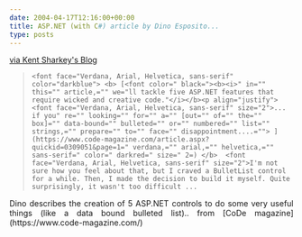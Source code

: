 ```yaml
---
date: 2004-04-17T12:16:00+00:00
title: ASP.NET (with C#) article by Dino Esposito...
type: posts
---
```

[via Kent Sharkey's Blog](https://weblogs.asp.net/ksharkey/archive/2004/04/15/114054.aspx)

<blockquote dir="ltr" style="MARGIN-RIGHT: 0px">

    <font face="Verdana, Arial, Helvetica, sans-serif" color="darkblue"> <b> [<font color=" black="><b><i>" in="" this="" article,="" we="ll tackle five ASP.NET features that require wicked and creative code."</i></b><p align="justify"><font face="Verdana, Arial, Helvetica, sans-serif" size="2">... if you" re="" looking="" for="" a="" [out="" of="" the="" box]="" data-bound="" bulleted="" or="" numbered="" list="" strings,="" prepare="" to="" face="" disappointment....=""> ](https://www.code-magazine.com/article.aspx?quickid=0309051&page=1=" verdana,="" arial,="" helvetica,="" sans-serif=" color=" darkred=" size=" 2=) </b>  <font face="Verdana, Arial, Helvetica, sans-serif" size="2">I'm not sure how you feel about that, but I craved a BulletList control for a while. Then, I made the decision to build it myself. Quite surprisingly, it wasn't too difficult ...

</blockquote>

<p dir="ltr" align="justify">
  Dino describes the creation of 5 ASP.NET controls to do some very useful things (like a data bound bulleted list).. from [CoDe magazine](https://www.code-magazine.com/)
